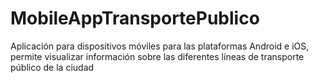 # MobileAppTransportePublico
Aplicación para dispositivos móviles para las plataformas Android e iOS, permite visualizar información sobre las diferentes líneas de transporte público de la ciudad
